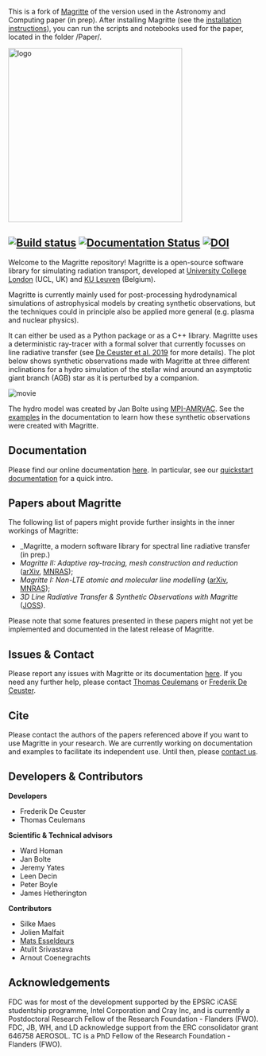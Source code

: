 This is a fork of [Magritte](https://github.com/Magritte-code/Magritte) of the version used in the Astronomy and Computing paper (in prep).
After installing Magritte (see the [installation instructions](https://magritte.readthedocs.io/en/stable/0_getting_started/2_installation.html)),
you can run the scripts and notebooks used for the paper, located in the folder /Paper/.

<img src="docs/src/images/Magritte_logo_plain.svg" alt="logo" width="350"/>

[![Build status](https://github.com/Magritte-code/Magritte_Paper_Astronomy_Computing/actions/workflows/build-and-test.yml/badge.svg)](https://github.com/Magritte-code/Magritte_Paper_Astronomy_Computing/actions/workflows/build-and-test.yml)
[![Documentation Status](https://readthedocs.org/projects/magritte/badge/?version=stable)](https://magritte.readthedocs.io/en/stable/?badge=stable)
[![DOI](https://joss.theoj.org/papers/10.21105/joss.03905/status.svg)](https://doi.org/10.21105/joss.03905)
---

Welcome to the Magritte repository! Magritte is a open-source software library for
simulating radiation transport, developed at
[University College London](https://www.ucl.ac.uk/) (UCL, UK) and
[KU Leuven](https://www.kuleuven.be/english/) (Belgium).

Magritte is currently mainly used for post-processing hydrodynamical simulations of
astrophysical models by creating synthetic observations, but the techniques could
in principle also be applied more general (e.g. plasma and nuclear physics).  

It can either be used as a Python package or as a C++ library.
Magritte uses a deterministic ray-tracer with a formal solver that currently focusses on
line radiative transfer (see
[De Ceuster et al. 2019](https://ui.adsabs.harvard.edu/abs/2020MNRAS.492.1812D/abstract)
for more details). The plot below shows synthetic observations made with
Magritte at three different inclinations for a hydro simulation of the stellar wind around
an asymptotic giant branch (AGB) star as it is perturbed by a companion.

<img src="docs/src/_static/movie.gif" alt="movie"/>

The hydro model was created by Jan Bolte using [MPI-AMRVAC](http://amrvac.org/). See the
[examples](https://magritte.readthedocs.io/en/stable/1_examples/index.html) in the
documentation to learn how these synthetic observations were created with Magritte.


## Documentation
Please find our online documentation [here](https://magritte.readthedocs.io).
In particular, see our
[quickstart documentation](https://magritte.readthedocs.io/en/stable/0_getting_started/0_quickstart.html)
for a quick intro.


## Papers about Magritte
The following list of papers might provide further insights in the inner workings of
Magritte:
* _Magritte, a modern software library for spectral line radiative transfer (in prep.)
* _Magritte II: Adaptive ray-tracing, mesh construction and reduction_
([arXiv](https://arxiv.org/abs/2011.14998), [MNRAS](https://doi.org/10.1093/mnras/staa3199));
* _Magritte I: Non-LTE atomic and molecular line modelling_
([arXiv](https://arxiv.org/abs/1912.08445),
[MNRAS](https://doi.org/10.1093/mnras/stz3557));
* _3D Line Radiative Transfer & Synthetic Observations with
Magritte_ ([JOSS](https://doi.org/10.21105/joss.03905)).

Please note that some features presented in these papers might not yet be implemented
and documented in the latest release of Magritte.


## Issues & Contact
Please report any issues with Magritte or its documentation [here](https://github.com/Magritte-code/Magritte/issues).
If you need any further help, please contact [Thomas Ceulemans](https://thomasceulemans.github.io/) or [Frederik De Ceuster](https://freddeceuster.github.io/).


## Cite
Please contact the authors of the papers referenced above if you want to use
Magritte in your research. We are currently working on documentation and
examples to facilitate its independent use. Until then, please
[contact us](https://thomasceulemans.github.io/).


## Developers & Contributors
**Developers**
* Frederik De Ceuster
* Thomas Ceulemans

**Scientific & Technical advisors**
* Ward Homan
* Jan Bolte
* Jeremy Yates
* Leen Decin
* Peter Boyle
* James Hetherington

**Contributors**
* Silke Maes
* Jolien Malfait
* [Mats Esseldeurs](https://matsesseldeurs.github.io/)
* Atulit Srivastava
* Arnout Coenegrachts

## Acknowledgements
FDC was for most of the development supported by the EPSRC iCASE studentship programme, Intel Corporation and Cray Inc, and is currently a Postdoctoral Research Fellow of the Research Foundation - Flanders (FWO).
FDC, JB, WH, and LD acknowledge support from the ERC consolidator grant 646758 AEROSOL.
TC is a PhD Fellow of the Research Foundation - Flanders (FWO).

